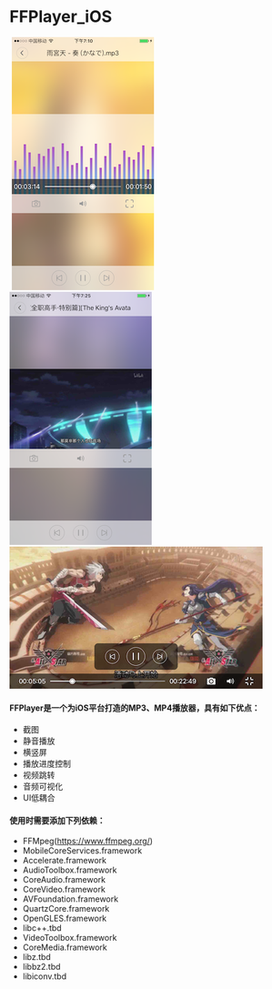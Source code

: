 # FFPlayer_iOS
![]()
![](https://github.com/MuZeQiu/FFPlayer_iOS/blob/master/IMG_0715.PNG)
![](https://github.com/MuZeQiu/FFPlayer_iOS/blob/master/IMG_0720.PNG)
![](https://github.com/MuZeQiu/FFPlayer_iOS/blob/master/IMG_0721.PNG)
![]()

#### FFPlayer是一个为iOS平台打造的MP3、MP4播放器，具有如下优点：
* 截图
* 静音播放
* 横竖屏
* 播放进度控制
* 视频跳转
* 音频可视化
* UI低耦合

#### 使用时需要添加下列依赖：
* FFMpeg(https://www.ffmpeg.org/)
* MobileCoreServices.framework
* Accelerate.framework
* AudioToolbox.framework
* CoreAudio.framework
* CoreVideo.framework
* AVFoundation.framework
* QuartzCore.framework
* OpenGLES.framework
* libc++.tbd
* VideoToolbox.framework
* CoreMedia.framework
* libz.tbd
* libbz2.tbd
* libiconv.tbd
